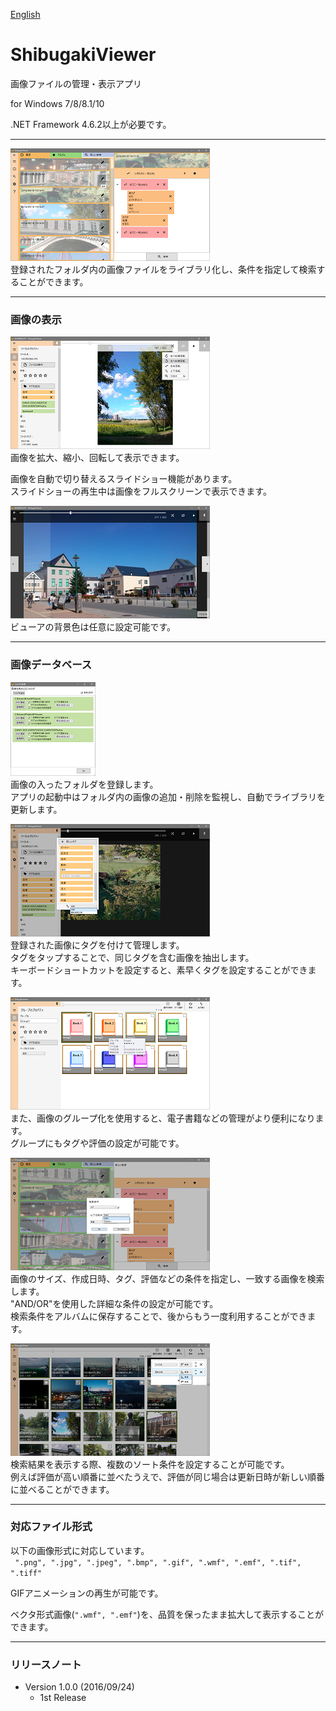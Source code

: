 [English](README.md)

ShibugakiViewer
===========

画像ファイルの管理・表示アプリ


for Windows 7/8/8.1/10

.NET Framework 4.6.2以上が必要です。

---


[![fig01](docs/images/small/01_ja.png)](docs/images/raw/01_ja.png)  
登録されたフォルダ内の画像ファイルをライブラリ化し、条件を指定して検索することができます。


---
### 画像の表示

[![fig02](docs/images/small/02_ja.png)](docs/images/raw/02_ja.png)  
画像を拡大、縮小、回転して表示できます。  
  
画像を自動で切り替えるスライドショー機能があります。  
スライドショーの再生中は画像をフルスクリーンで表示できます。

[![fig03](docs/images/small/03.png)](docs/images/raw/03.png)  
ビューアの背景色は任意に設定可能です。


---
### 画像データベース

[![fig08](docs/images/small/08_ja.png)](docs/images/raw/08_ja.png)  
画像の入ったフォルダを登録します。  
アプリの起動中はフォルダ内の画像の追加・削除を監視し、自動でライブラリを更新します。  
  
[![fig04](docs/images/small/04_ja.png)](docs/images/raw/04_ja.png)  
登録された画像にタグを付けて管理します。  
タグをタップすることで、同じタグを含む画像を抽出します。  
キーボードショートカットを設定すると、素早くタグを設定することができます。  
  
[![fig05](docs/images/small/05_ja.png)](docs/images/raw/05_ja.png)  
また、画像のグループ化を使用すると、電子書籍などの管理がより便利になります。  
グループにもタグや評価の設定が可能です。  
  
[![fig06](docs/images/small/06_ja.png)](docs/images/raw/06_ja.png)  
画像のサイズ、作成日時、タグ、評価などの条件を指定し、一致する画像を検索します。  
"AND/OR"を使用した詳細な条件の設定が可能です。  
検索条件をアルバムに保存することで、後からもう一度利用することができます。  
  
[![fig07](docs/images/small/07_ja.png)](docs/images/raw/07_ja.png)  
検索結果を表示する際、複数のソート条件を設定することが可能です。  
例えば評価が高い順番に並べたうえで、評価が同じ場合は更新日時が新しい順番に並べることができます。  



---
### 対応ファイル形式

以下の画像形式に対応しています。  
` ".png", ".jpg", ".jpeg", ".bmp", ".gif", ".wmf", ".emf", ".tif", ".tiff"`  
  
GIFアニメーションの再生が可能です。  
  
ベクタ形式画像(`".wmf", ".emf"`)を、品質を保ったまま拡大して表示することができます。



---
### リリースノート

* Version 1.0.0 (2016/09/24)
	* 1st Release


